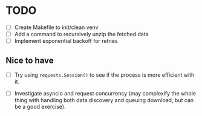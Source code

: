 # TODO

- [ ] Create Makefile to init/clean venv
- [ ] Add a command to recursively unzip the fetched data
- [ ] Implement exponential backoff for retries

## Nice to have
- [ ] Try using `requests.Session()` to see if the process is more efficient with it.
- [ ] Investigate asyncio and request concurrency (may complexify the whole thing with handling both data discovery and queuing download, but can be a good exercise).

